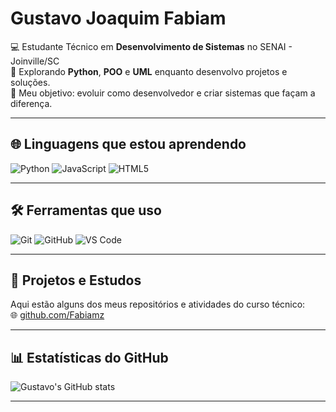 #  Gustavo Joaquim Fabiam

💻 Estudante Técnico em **Desenvolvimento de Sistemas** no SENAI - Joinville/SC  
🚀 Explorando **Python**, **POO** e **UML** enquanto desenvolvo projetos e soluções.  
🎯 Meu objetivo: evoluir como desenvolvedor e criar sistemas que façam a diferença.  

---

## 🌐 Linguagens que estou aprendendo
![Python](https://img.shields.io/badge/-Python-3776AB?style=flat&logo=python&logoColor=white)
![JavaScript](https://img.shields.io/badge/-JavaScript-F7DF1E?style=flat&logo=javascript&logoColor=black)
![HTML5](https://img.shields.io/badge/-HTML5-E34F26?style=flat&logo=html5&logoColor=white)

---

## 🛠️ Ferramentas que uso
![Git](https://img.shields.io/badge/-Git-F05032?style=flat&logo=git&logoColor=white)
![GitHub](https://img.shields.io/badge/-GitHub-181717?style=flat&logo=github&logoColor=white)
![VS Code](https://img.shields.io/badge/-VS%20Code-007ACC?style=flat&logo=visual-studio-code&logoColor=white)

---

## 🚀 Projetos e Estudos
Aqui estão alguns dos meus repositórios e atividades do curso técnico:  
🌐 [github.com/Fabiamz](https://github.com/Fabiamz/Senai-Sul-JOINVILLE-SC)

---

## 📊 Estatísticas do GitHub
![Gustavo's GitHub stats](https://github-readme-stats.vercel.app/api?username=Fabiamz&show_icons=true&theme=radical)

---

